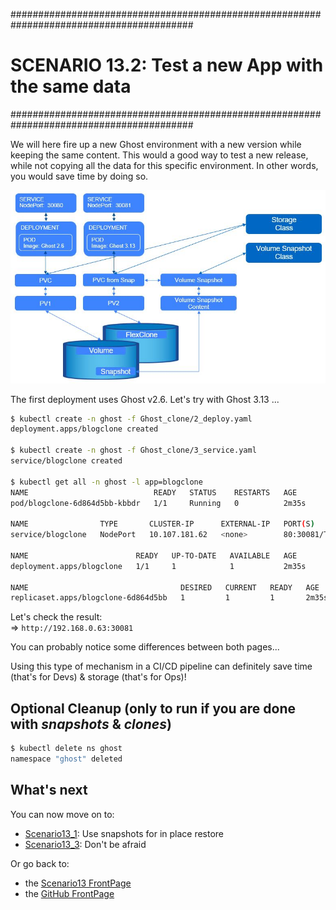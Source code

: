 #########################################################################################
# SCENARIO 13.2: Test a new App with the same data
#########################################################################################

We will here fire up a new Ghost environment with a new version while keeping the same content. This would a good way to test a new release, while not copying all the data for this specific environment. In other words, you would save time by doing so.  

<p align="center"><img src="Images/scenario13_2.jpg"></p>

The first deployment uses Ghost v2.6. Let's try with Ghost 3.13 ...

```bash
$ kubectl create -n ghost -f Ghost_clone/2_deploy.yaml
deployment.apps/blogclone created

$ kubectl create -n ghost -f Ghost_clone/3_service.yaml
service/blogclone created

$ kubectl get all -n ghost -l app=blogclone
NAME                            READY   STATUS    RESTARTS   AGE
pod/blogclone-6d864d5bb-kbbdr   1/1     Running   0          2m35s

NAME                TYPE       CLUSTER-IP      EXTERNAL-IP   PORT(S)        AGE
service/blogclone   NodePort   10.107.181.62   <none>        80:30081/TCP   2m31s

NAME                        READY   UP-TO-DATE   AVAILABLE   AGE
deployment.apps/blogclone   1/1     1            1           2m35s

NAME                                  DESIRED   CURRENT   READY   AGE
replicaset.apps/blogclone-6d864d5bb   1         1         1       2m35s
```

Let's check the result:  
=> `http://192.168.0.63:30081`

You can probably notice some differences between both pages...  

Using this type of mechanism in a CI/CD pipeline can definitely save time (that's for Devs) & storage (that's for Ops)!

## Optional Cleanup (only to run if you are done with *snapshots* & *clones*)

```bash
$ kubectl delete ns ghost
namespace "ghost" deleted
```

## What's next

You can now move on to:

- [Scenario13_1](../1_In_Place_Restore): Use snapshots for in place restore  
- [Scenario13_3](../3_what_happens_when): Don't be afraid  

Or go back to:

- the [Scenario13 FrontPage](../../)
- the [GitHub FrontPage](https://github.com/YvosOnTheHub/LabNetApp)